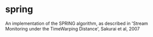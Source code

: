 # spring
An implementation of the SPRING algorithm, as described in 'Stream Monitoring under the TimeWarping Distance', Sakurai et al, 2007
